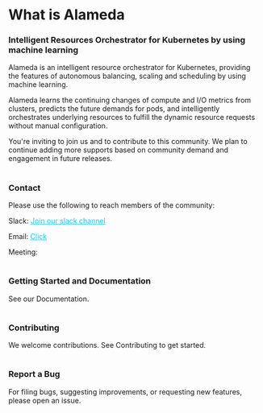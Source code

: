 # What is Alameda

<h3><strong>Intelligent Resources Orchestrator for Kubernetes by using machine learning</strong></h3>

Alameda is an intelligent resource orchestrator for Kubernetes, providing the features of autonomous balancing, scaling and scheduling by using machine learning.

Alameda learns the continuing changes of compute and I/O metrics from clusters, predicts the future demands for pods, and intelligently orchestrates underlying resources to fulfill the dynamic resource requests without manual configuration.

You're inviting to join us and to contribute to this community. We plan to continue adding more supports based on community demand and engagement in future releases.

#

<h3><strong>Contact</strong></h3>
 
Please use the following to reach members of the community:

Slack: <span style="color: #00ccff;"><a style="color: #00ccff;" href="https://join.slack.com/t/alameda-ai/signup" target="_blank" rel="noopener">Join our slack channel</a></span>

Email: <span style="color: #00ccff;"><a style="color: #00ccff;" href="mailto:alameda@prophetstor.com" target="_blank" rel="noopener">Click</a></span>

Meeting: 

#

<h3><strong>Getting Started and Documentation</strong></h3>
See our Documentation.

#

<h3><strong>Contributing</strong></h3>
We welcome contributions. See Contributing to get started.

#

<h3><strong>Report a Bug</strong></h3>
For filing bugs, suggesting improvements, or requesting new features, please open an issue.

#
